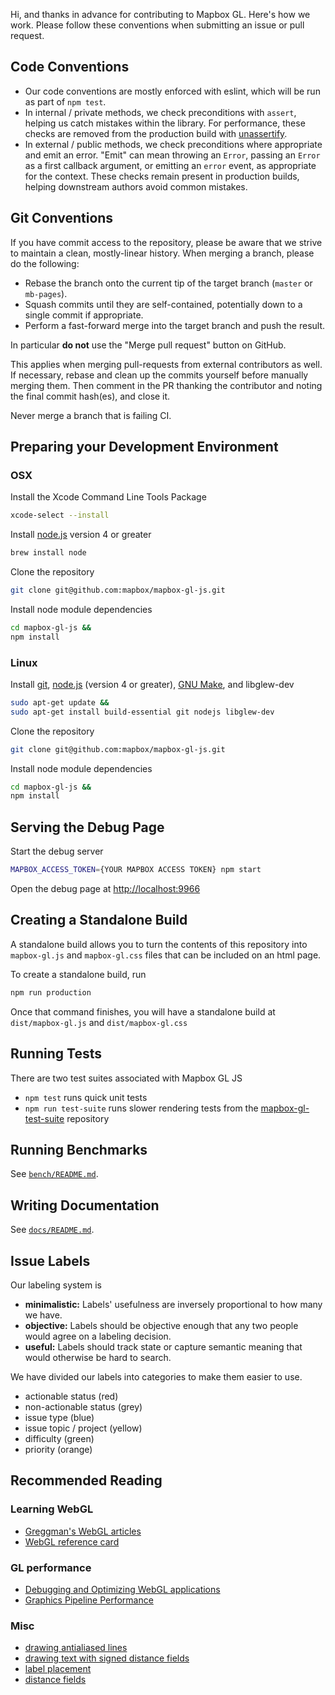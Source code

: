 Hi, and thanks in advance for contributing to Mapbox GL. Here's how we work. Please follow these conventions when submitting an issue or pull request.

## Code Conventions

* Our code conventions are mostly enforced with eslint, which will be run as part of `npm test`.
* In internal / private methods, we check preconditions with `assert`, helping us catch mistakes within the library. For performance, these checks are removed from the production build with [unassertify](https://www.npmjs.com/package/unassertify).
* In external / public methods, we check preconditions where appropriate and emit an error. "Emit" can mean throwing an `Error`, passing an `Error` as a first callback argument, or emitting an `error` event, as appropriate for the context. These checks remain present in production builds, helping downstream authors avoid common mistakes.

## Git Conventions

If you have commit access to the repository, please be aware that we strive to maintain a clean, mostly-linear history. When merging a branch, please do the following:

* Rebase the branch onto the current tip of the target branch (`master` or `mb-pages`).
* Squash commits until they are self-contained, potentially down to a single commit if appropriate.
* Perform a fast-forward merge into the target branch and push the result.

In particular **do not** use the "Merge pull request" button on GitHub.

This applies when merging pull-requests from external contributors as well. If necessary, rebase and clean up the commits yourself before manually merging them. Then comment in the PR thanking the contributor and noting the final commit hash(es), and close it.

Never merge a branch that is failing CI.

## Preparing your Development Environment

### OSX

Install the Xcode Command Line Tools Package
```bash
xcode-select --install
```

Install [node.js](https://nodejs.org/) version 4 or greater
```bash
brew install node
```

Clone the repository
```bash
git clone git@github.com:mapbox/mapbox-gl-js.git
```

Install node module dependencies
```bash
cd mapbox-gl-js &&
npm install
```

### Linux

Install [git](https://git-scm.com/), [node.js](https://nodejs.org/) (version 4 or greater), [GNU Make](http://www.gnu.org/software/make/), and libglew-dev
```bash
sudo apt-get update &&
sudo apt-get install build-essential git nodejs libglew-dev
```

Clone the repository
```bash
git clone git@github.com:mapbox/mapbox-gl-js.git
```

Install node module dependencies
```bash
cd mapbox-gl-js &&
npm install
```

## Serving the Debug Page

Start the debug server

```bash
MAPBOX_ACCESS_TOKEN={YOUR MAPBOX ACCESS TOKEN} npm start
```

Open the debug page at [http://localhost:9966](http://localhost:9966)

## Creating a Standalone Build

A standalone build allows you to turn the contents of this repository into `mapbox-gl.js` and `mapbox-gl.css` files that can be included on an html page.

To create a standalone build, run
```bash
npm run production
```

Once that command finishes, you will have a standalone build at `dist/mapbox-gl.js` and `dist/mapbox-gl.css`

## Running Tests

There are two test suites associated with Mapbox GL JS

 - `npm test` runs quick unit tests
 - `npm run test-suite` runs slower rendering tests from the [mapbox-gl-test-suite](https://github.com/mapbox/mapbox-gl-test-suite) repository

## Running Benchmarks

See [`bench/README.md`](https://github.com/mapbox/mapbox-gl-js/blob/master/bench/README.md).

## Writing Documentation

See [`docs/README.md`](https://github.com/mapbox/mapbox-gl-js/blob/master/docs/README.md).

## Issue Labels

Our labeling system is

 - **minimalistic:** Labels' usefulness are inversely proportional to how many we have.
 - **objective:** Labels should be objective enough that any two people would agree on a labeling decision.
 - **useful:** Labels should track state or capture semantic meaning that would otherwise be hard to search.

We have divided our labels into categories to make them easier to use.

 - actionable status (red)
 - non-actionable status (grey)
 - issue type (blue)
 - issue topic / project (yellow)
 - difficulty (green)
 - priority (orange)

## Recommended Reading

### Learning WebGL

- [Greggman's WebGL articles](http://webglfundamentals.org/)
- [WebGL reference card](http://www.khronos.org/files/webgl/webgl-reference-card-1_0.pdf)

### GL performance

- [Debugging and Optimizing WebGL applications](https://docs.google.com/presentation/d/12AGAUmElB0oOBgbEEBfhABkIMCL3CUX7kdAPLuwZ964)
- [Graphics Pipeline Performance](http://http.developer.nvidia.com/GPUGems/gpugems_ch28.html)

### Misc

- [drawing antialiased lines](https://www.mapbox.com/blog/drawing-antialiased-lines/)
- [drawing text with signed distance fields](https://www.mapbox.com/blog/text-signed-distance-fields/)
- [label placement](https://www.mapbox.com/blog/placing-labels/)
- [distance fields](http://bytewrangler.blogspot.com/2011/10/signed-distance-fields.html)
